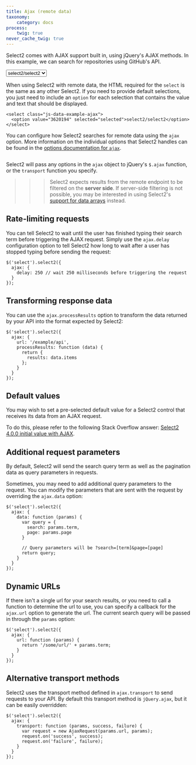 ```yaml
---
title: Ajax (remote data)
taxonomy:
    category: docs
process:
    twig: true
never_cache_twig: true
---
```


Select2 comes with AJAX support built in, using jQuery's AJAX methods. In this example, we can search for repositories using GitHub's API.

<select class="js-example-data-ajax form-control">
  <option value="3620194" selected="selected">select2/select2</option>
</select>

When using Select2 with remote data, the HTML required for the `select` is the same as any other Select2. If you need to provide default selections, you just need to include an `option` for each selection that contains the value and text that should be displayed.

```
<select class="js-data-example-ajax">
  <option value="3620194" selected="selected">select2/select2</option>
</select>
```

You can configure how Select2 searches for remote data using the `ajax` option. More information on the individual options
that Select2 handles can be found in the [options documentation for `ajax`](/configuration).

<pre data-fill-from=".js-code-placeholder"></pre>

<script type="text/javascript" class="js-code-placeholder">

$(".js-example-data-ajax").select2({
  ajax: {
    url: "https://api.github.com/search/repositories",
    dataType: 'json',
    delay: 250,
    data: function (params) {
      return {
        q: params.term, // search term
        page: params.page
      };
    },
    processResults: function (data, params) {
      // parse the results into the format expected by Select2
      // since we are using custom formatting functions we do not need to
      // alter the remote JSON data, except to indicate that infinite
      // scrolling can be used
      params.page = params.page || 1;

      return {
        results: data.items,
        pagination: {
          more: (params.page * 30) < data.total_count
        }
      };
    },
    cache: true
  },
  escapeMarkup: function (markup) { return markup; }, // let our custom formatter work
  minimumInputLength: 1,
  templateResult: formatRepo,
  templateSelection: formatRepoSelection
});

function formatRepo (repo) {
  if (repo.loading) return repo.text;

  var markup = "<div class='select2-result-repository clearfix'>" +
    "<div class='select2-result-repository__avatar'><img src='" + repo.owner.avatar_url + "' /></div>" +
    "<div class='select2-result-repository__meta'>" +
      "<div class='select2-result-repository__title'>" + repo.full_name + "</div>";

  if (repo.description) {
    markup += "<div class='select2-result-repository__description'>" + repo.description + "</div>";
  }

  markup += "<div class='select2-result-repository__statistics'>" +
    "<div class='select2-result-repository__forks'><i class='fa fa-flash'></i> " + repo.forks_count + " Forks</div>" +
    "<div class='select2-result-repository__stargazers'><i class='fa fa-star'></i> " + repo.stargazers_count + " Stars</div>" +
    "<div class='select2-result-repository__watchers'><i class='fa fa-eye'></i> " + repo.watchers_count + " Watchers</div>" +
  "</div>" +
  "</div></div>";

  return markup;
}

function formatRepoSelection (repo) {
  return repo.full_name || repo.text;
}
</script>

Select2 will pass any options in the `ajax` object to jQuery's `$.ajax` function, or the `transport` function you specify.

>>> Select2 expects results from the remote endpoint to be filtered on the **server side**. If server-side filtering is not possible, you may be interested in using Select2's <a href="examples.html#data-array">support for data arrays</a> instead.

## Rate-limiting requests

You can tell Select2 to wait until the user has finished typing their search term before triggering the AJAX request.  Simply use the `ajax.delay` configuration option to tell Select2 how long to wait after a user has stopped typing before sending the request:

```
$('select').select2({
  ajax: {
    delay: 250 // wait 250 milliseconds before triggering the request
  }
});
```

## Transforming response data

You can use the <code>ajax.processResults</code> option to transform the data returned by your API into the format expected by Select2:

```
$('select').select2({
  ajax: {
    url: '/example/api',
    processResults: function (data) {
      return {
        results: data.items
      };
    }
  }
});
```

## Default values

You may wish to set a pre-selected default value for a Select2 control that receives its data from an AJAX request.

To do this, please refer to the following Stack Overflow answer: [Select2 4.0.0 initial value with AJAX](http://stackoverflow.com/q/30316586/359284#30328989).

## Additional request parameters

By default, Select2 will send the search query term as well as the pagination data as query parameters in requests.

Sometimes, you may need to add additional query parameters to the request.  You can modify the parameters that are sent with the request by overriding the `ajax.data` option:

```
$('select').select2({
  ajax: {
    data: function (params) {
      var query = {
        search: params.term,
        page: params.page
      }

      // Query parameters will be ?search=[term]&page=[page]
      return query;
    }
  }
});
```

## Dynamic URLs

If there isn't a single url for your search results, or you need to call a function to determine the url to use, you can specify a callback for the `ajax.url` option to generate the url. The current search query will be passed in through the `params` option:

```
$('select').select2({
  ajax: {
    url: function (params) {
      return '/some/url/' + params.term;
    }
  }
});
```

## Alternative transport methods

Select2 uses the transport method defined in `ajax.transport` to send requests to your API. By default this transport method is `jQuery.ajax`, but it can be easily overridden:

```
$('select').select2({
  ajax: {
    transport: function (params, success, failure) {
      var request = new AjaxRequest(params.url, params);
      request.on('success', success);
      request.on('failure', failure);
    }
  }
});
```
